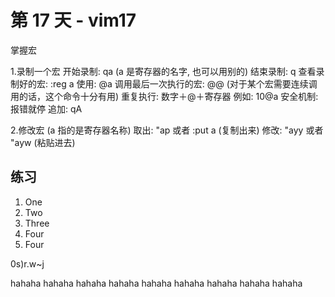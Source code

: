 # 第 17 天 - vim17

掌握宏

1.录制一个宏
  开始录制: qa (a 是寄存器的名字, 也可以用别的)
  结束录制: q
  查看录制好的宏: :reg a
  使用: @a
  调用最后一次执行的宏: @@ (对于某个宏需要连续调用的话，这个命令十分有用)
  重复执行: 数字＋@＋寄存器 例如: 10@a
  安全机制: 报错就停
  追加: qA

2.修改宏 (a 指的是寄存器名称)
  取出: "ap  或者 :put a  (复制出来)
  修改: "ayy 或者 "ayw  (粘贴进去)


## 练习

1) One
2) Two
3) Three
4) Four
5) Four

0s)r.w~j

hahaha
hahaha
hahaha
hahaha
hahaha
hahaha
hahaha
hahaha
hahaha